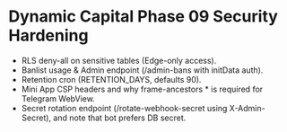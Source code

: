 # Dynamic Capital Phase 09 Security Hardening

- RLS deny-all on sensitive tables (Edge-only access).
- Banlist usage & Admin endpoint (/admin-bans with initData auth).
- Retention cron (RETENTION_DAYS, defaults 90).
- Mini App CSP headers and why frame-ancestors * is required for Telegram
  WebView.
- Secret rotation endpoint (/rotate-webhook-secret using X-Admin-Secret), and
  note that bot prefers DB secret.
